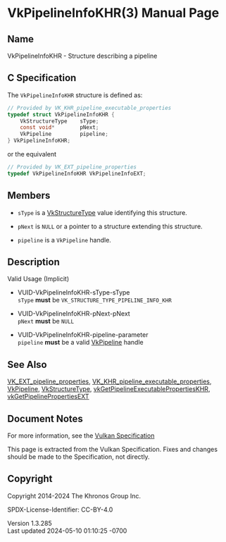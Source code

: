 # VkPipelineInfoKHR(3) Manual Page

## Name

VkPipelineInfoKHR - Structure describing a pipeline



## <a href="#_c_specification" class="anchor"></a>C Specification

The `VkPipelineInfoKHR` structure is defined as:

``` c
// Provided by VK_KHR_pipeline_executable_properties
typedef struct VkPipelineInfoKHR {
    VkStructureType    sType;
    const void*        pNext;
    VkPipeline         pipeline;
} VkPipelineInfoKHR;
```

or the equivalent

``` c
// Provided by VK_EXT_pipeline_properties
typedef VkPipelineInfoKHR VkPipelineInfoEXT;
```

## <a href="#_members" class="anchor"></a>Members

- `sType` is a [VkStructureType](https://registry.khronos.org/vulkan/specs/1.3-extensions/man/html/VkStructureType.html) value identifying
  this structure.

- `pNext` is `NULL` or a pointer to a structure extending this
  structure.

- `pipeline` is a `VkPipeline` handle.

## <a href="#_description" class="anchor"></a>Description

Valid Usage (Implicit)

- <a href="#VUID-VkPipelineInfoKHR-sType-sType"
  id="VUID-VkPipelineInfoKHR-sType-sType"></a>
  VUID-VkPipelineInfoKHR-sType-sType  
  `sType` **must** be `VK_STRUCTURE_TYPE_PIPELINE_INFO_KHR`

- <a href="#VUID-VkPipelineInfoKHR-pNext-pNext"
  id="VUID-VkPipelineInfoKHR-pNext-pNext"></a>
  VUID-VkPipelineInfoKHR-pNext-pNext  
  `pNext` **must** be `NULL`

- <a href="#VUID-VkPipelineInfoKHR-pipeline-parameter"
  id="VUID-VkPipelineInfoKHR-pipeline-parameter"></a>
  VUID-VkPipelineInfoKHR-pipeline-parameter  
  `pipeline` **must** be a valid [VkPipeline](https://registry.khronos.org/vulkan/specs/1.3-extensions/man/html/VkPipeline.html) handle

## <a href="#_see_also" class="anchor"></a>See Also

[VK_EXT_pipeline_properties](https://registry.khronos.org/vulkan/specs/1.3-extensions/man/html/VK_EXT_pipeline_properties.html),
[VK_KHR_pipeline_executable_properties](https://registry.khronos.org/vulkan/specs/1.3-extensions/man/html/VK_KHR_pipeline_executable_properties.html),
[VkPipeline](https://registry.khronos.org/vulkan/specs/1.3-extensions/man/html/VkPipeline.html), [VkStructureType](https://registry.khronos.org/vulkan/specs/1.3-extensions/man/html/VkStructureType.html),
[vkGetPipelineExecutablePropertiesKHR](https://registry.khronos.org/vulkan/specs/1.3-extensions/man/html/vkGetPipelineExecutablePropertiesKHR.html),
[vkGetPipelinePropertiesEXT](https://registry.khronos.org/vulkan/specs/1.3-extensions/man/html/vkGetPipelinePropertiesEXT.html)

## <a href="#_document_notes" class="anchor"></a>Document Notes

For more information, see the <a
href="https://registry.khronos.org/vulkan/specs/1.3-extensions/html/vkspec.html#VkPipelineInfoKHR"
target="_blank" rel="noopener">Vulkan Specification</a>

This page is extracted from the Vulkan Specification. Fixes and changes
should be made to the Specification, not directly.

## <a href="#_copyright" class="anchor"></a>Copyright

Copyright 2014-2024 The Khronos Group Inc.

SPDX-License-Identifier: CC-BY-4.0

Version 1.3.285  
Last updated 2024-05-10 01:10:25 -0700
